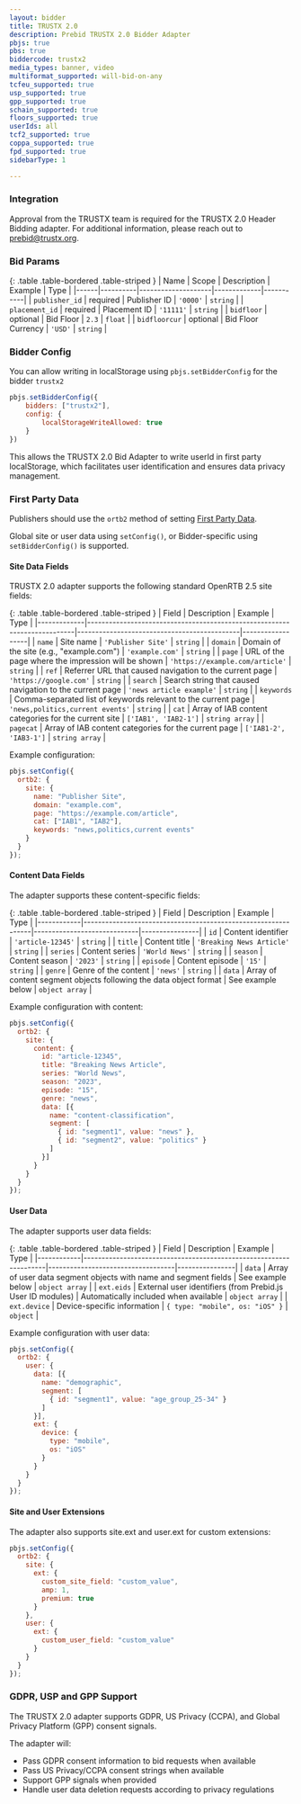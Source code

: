 ```yaml
---
layout: bidder
title: TRUSTX 2.0
description: Prebid TRUSTX 2.0 Bidder Adapter
pbjs: true
pbs: true
biddercode: trustx2
media_types: banner, video
multiformat_supported: will-bid-on-any
tcfeu_supported: true
usp_supported: true
gpp_supported: true
schain_supported: true
floors_supported: true
userIds: all
tcf2_supported: true
coppa_supported: true
fpd_supported: true
sidebarType: 1

---
```


### Integration

Approval from the TRUSTX team is required for the TRUSTX 2.0 Header Bidding adapter.
For additional information, please reach out to <prebid@trustx.org>.

### Bid Params

{: .table .table-bordered .table-striped }
| Name | Scope    | Description        | Example     | Type      |
|------|----------|--------------------|-------------|-----------|
| `publisher_id` | required | Publisher ID | `'0000'` | `string`  |
| `placement_id` | required | Placement ID | `'11111'` | `string`  |
| `bidfloor` | optional | Bid Floor | `2.3` | `float` |
| `bidfloorcur` | optional | Bid Floor Currency | `'USD'` | `string` |


<a name="trustx2-bidder-config"></a>

### Bidder Config

You can allow writing in localStorage using `pbjs.setBidderConfig` for the bidder `trustx2`

```javascript
pbjs.setBidderConfig({
    bidders: ["trustx2"],
    config: {
        localStorageWriteAllowed: true
    }
})
```

This allows the TRUSTX 2.0 Bid Adapter to write userId in first party localStorage, which facilitates user identification and ensures data privacy management.

<a name="trustx2-first-party"></a>

### First Party Data

Publishers should use the `ortb2` method of setting [First Party Data](https://docs.prebid.org/features/firstPartyData.html).

Global site or user data using `setConfig()`, or Bidder-specific using `setBidderConfig()` is supported.

<a name="trustx2-site-data"></a>

#### Site Data Fields

TRUSTX 2.0 adapter supports the following standard OpenRTB 2.5 site fields:

{: .table .table-bordered .table-striped }
| Field       | Description                                                              | Example                                     | Type             |
|-------------|--------------------------------------------------------------------------|---------------------------------------------|------------------|
| `name`      | Site name                                                                | `'Publisher Site'`                          | `string`         |
| `domain`    | Domain of the site (e.g., "example.com")                                 | `'example.com'`                             | `string`         |
| `page`      | URL of the page where the impression will be shown                       | `'https://example.com/article'`             | `string`         |
| `ref`       | Referrer URL that caused navigation to the current page                  | `'https://google.com'`                      | `string`         |
| `search`    | Search string that caused navigation to the current page                 | `'news article example'`                    | `string`         |
| `keywords`  | Comma-separated list of keywords relevant to the current page            | `'news,politics,current events'`            | `string`         |
| `cat`       | Array of IAB content categories for the current site                     | `['IAB1', 'IAB2-1']`                        | `string array`   |
| `pagecat`   | Array of IAB content categories for the current page                     | `['IAB1-2', 'IAB3-1']`                      | `string array`   |

Example configuration:

```javascript
pbjs.setConfig({
  ortb2: {
    site: {
      name: "Publisher Site",
      domain: "example.com",
      page: "https://example.com/article",
      cat: ["IAB1", "IAB2"],
      keywords: "news,politics,current events"
    }
  }
});
```

<a name="x2-content-data"></a>

#### Content Data Fields

The adapter supports these content-specific fields:

{: .table .table-bordered .table-striped }
| Field      | Description                                                   | Example                      | Type           |
|------------|---------------------------------------------------------------|-----------------------------|----------------|
| `id`       | Content identifier                                            | `'article-12345'`           | `string`       |
| `title`    | Content title                                                 | `'Breaking News Article'`   | `string`       |
| `series`   | Content series                                                | `'World News'`              | `string`       |
| `season`   | Content season                                                | `'2023'`                    | `string`       |
| `episode`  | Content episode                                               | `'15'`                      | `string`       |
| `genre`    | Genre of the content                                          | `'news'`                    | `string`       |
| `data`     | Array of content segment objects following the data object format | See example below        | `object array` |

Example configuration with content:

```javascript
pbjs.setConfig({
  ortb2: {
    site: {
      content: {
        id: "article-12345",
        title: "Breaking News Article",
        series: "World News",
        season: "2023",
        episode: "15",
        genre: "news",
        data: [{
          name: "content-classification",
          segment: [
            { id: "segment1", value: "news" },
            { id: "segment2", value: "politics" }
          ]
        }]
      }
    }
  }
});
```

<a name="x2-user-data"></a>

#### User Data

The adapter supports user data fields:

{: .table .table-bordered .table-striped }
| Field      | Description                                                       | Example                            | Type           |
|------------|-------------------------------------------------------------------|-----------------------------------|----------------|
| `data`     | Array of user data segment objects with name and segment fields   | See example below                  | `object array` |
| `ext.eids` | External user identifiers (from Prebid.js User ID modules)        | Automatically included when available | `object array` |
| `ext.device` | Device-specific information                                     | `{ type: "mobile", os: "iOS" }`    | `object`       |

Example configuration with user data:

```javascript
pbjs.setConfig({
  ortb2: {
    user: {
      data: [{
        name: "demographic",
        segment: [
          { id: "segment1", value: "age_group_25-34" }
        ]
      }],
      ext: {
        device: {
          type: "mobile",
          os: "iOS"
        }
      }
    }
  }
});
```

<a name="x2-extensions"></a>

#### Site and User Extensions

The adapter also supports site.ext and user.ext for custom extensions:

```javascript
pbjs.setConfig({
  ortb2: {
    site: {
      ext: {
        custom_site_field: "custom_value",
        amp: 1,
        premium: true
      }
    },
    user: {
      ext: {
        custom_user_field: "custom_value"
      }
    }
  }
});
```

<a name="x2-gdpr-usp-gpp"></a>

### GDPR, USP and GPP Support

The TRUSTX 2.0 adapter supports GDPR, US Privacy (CCPA), and Global Privacy Platform (GPP) consent signals.

The adapter will:
- Pass GDPR consent information to bid requests when available
- Pass US Privacy/CCPA consent strings when available
- Support GPP signals when provided
- Handle user data deletion requests according to privacy regulations
